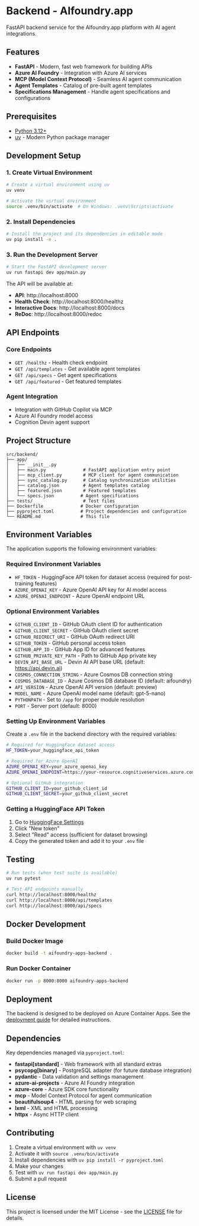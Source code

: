 # Backend - AIfoundry.app

FastAPI backend service for the AIfoundry.app platform with AI agent integrations.

## Features

- **FastAPI** - Modern, fast web framework for building APIs
- **Azure AI Foundry** - Integration with Azure AI services
- **MCP (Model Context Protocol)** - Seamless AI agent communication
- **Agent Templates** - Catalog of pre-built agent templates
- **Specifications Management** - Handle agent specifications and configurations

## Prerequisites

- [Python 3.12+](https://www.python.org/)
- [uv](https://docs.astral.sh/uv/) - Modern Python package manager

## Development Setup

### 1. Create Virtual Environment
```bash
# Create a virtual environment using uv
uv venv

# Activate the virtual environment
source .venv/bin/activate  # On Windows: .venv\Scripts\activate
```

### 2. Install Dependencies
```bash
# Install the project and its dependencies in editable mode
uv pip install -e .
```

### 3. Run the Development Server
```bash
# Start the FastAPI development server
uv run fastapi dev app/main.py
```

The API will be available at:
- **API**: http://localhost:8000
- **Health Check**: http://localhost:8000/healthz
- **Interactive Docs**: http://localhost:8000/docs
- **ReDoc**: http://localhost:8000/redoc

## API Endpoints

### Core Endpoints
- `GET /healthz` - Health check endpoint
- `GET /api/templates` - Get available agent templates
- `GET /api/specs` - Get agent specifications
- `GET /api/featured` - Get featured templates

### Agent Integration
- Integration with GitHub Copilot via MCP
- Azure AI Foundry model access
- Cognition Devin agent support

## Project Structure

```
src/backend/
├── app/
│   ├── __init__.py
│   ├── main.py              # FastAPI application entry point
│   ├── mcp_client.py        # MCP client for agent communication
│   ├── sync_catalog.py      # Catalog synchronization utilities
│   ├── catalog.json         # Agent templates catalog
│   ├── featured.json        # Featured templates
│   └── specs.json          # Agent specifications
├── tests/                   # Test files
├── Dockerfile              # Docker configuration
├── pyproject.toml          # Project dependencies and configuration
└── README.md               # This file
```

## Environment Variables

The application supports the following environment variables:

### Required Environment Variables
- `HF_TOKEN` - HuggingFace API token for dataset access (required for post-training features)
- `AZURE_OPENAI_KEY` - Azure OpenAI API key for AI model access
- `AZURE_OPENAI_ENDPOINT` - Azure OpenAI endpoint URL

### Optional Environment Variables
- `GITHUB_CLIENT_ID` - GitHub OAuth client ID for authentication
- `GITHUB_CLIENT_SECRET` - GitHub OAuth client secret
- `GITHUB_REDIRECT_URI` - GitHub OAuth redirect URI
- `GITHUB_TOKEN` - GitHub personal access token
- `GITHUB_APP_ID` - GitHub App ID for advanced features
- `GITHUB_PRIVATE_KEY_PATH` - Path to GitHub App private key
- `DEVIN_API_BASE_URL` - Devin AI API base URL (default: https://api.devin.ai)
- `COSMOS_CONNECTION_STRING` - Azure Cosmos DB connection string
- `COSMOS_DATABASE_ID` - Azure Cosmos DB database ID (default: aifoundry)
- `API_VERSION` - Azure OpenAI API version (default: preview)
- `MODEL_NAME` - Azure OpenAI model name (default: gpt-5-nano)
- `PYTHONPATH` - Set to `/app` for proper module resolution
- `PORT` - Server port (default: 8000)

### Setting Up Environment Variables

Create a `.env` file in the backend directory with the required variables:

```bash
# Required for HuggingFace dataset access
HF_TOKEN=your_huggingface_api_token

# Required for Azure OpenAI
AZURE_OPENAI_KEY=your_azure_openai_key
AZURE_OPENAI_ENDPOINT=https://your-resource.cognitiveservices.azure.com/

# Optional GitHub integration
GITHUB_CLIENT_ID=your_github_client_id
GITHUB_CLIENT_SECRET=your_github_client_secret
```

### Getting a HuggingFace API Token

1. Go to [HuggingFace Settings](https://huggingface.co/settings/tokens)
2. Click "New token"
3. Select "Read" access (sufficient for dataset browsing)
4. Copy the generated token and add it to your `.env` file

## Testing

```bash
# Run tests (when test suite is available)
uv run pytest

# Test API endpoints manually
curl http://localhost:8000/healthz
curl http://localhost:8000/api/templates
curl http://localhost:8000/api/specs
```

## Docker Development

### Build Docker Image
```bash
docker build -t aifoundry-apps-backend .
```

### Run Docker Container
```bash
docker run -p 8000:8000 aifoundry-apps-backend
```

## Deployment

The backend is designed to be deployed on Azure Container Apps. See the [deployment guide](../../deployment/README.md) for detailed instructions.

## Dependencies

Key dependencies managed via `pyproject.toml`:

- **fastapi[standard]** - Web framework with all standard extras
- **psycopg[binary]** - PostgreSQL adapter (for future database integration)
- **pydantic** - Data validation and settings management
- **azure-ai-projects** - Azure AI Foundry integration
- **azure-core** - Azure SDK core functionality
- **mcp** - Model Context Protocol for agent communication
- **beautifulsoup4** - HTML parsing for web scraping
- **lxml** - XML and HTML processing
- **httpx** - Async HTTP client

## Contributing

1. Create a virtual environment with `uv venv`
2. Activate it with `source .venv/bin/activate`
3. Install dependencies with `uv pip install -r pyproject.toml`
4. Make your changes
5. Test with `uv run fastapi dev app/main.py`
6. Submit a pull request

## License

This project is licensed under the MIT License - see the [LICENSE](../../LICENSE) file for details.
